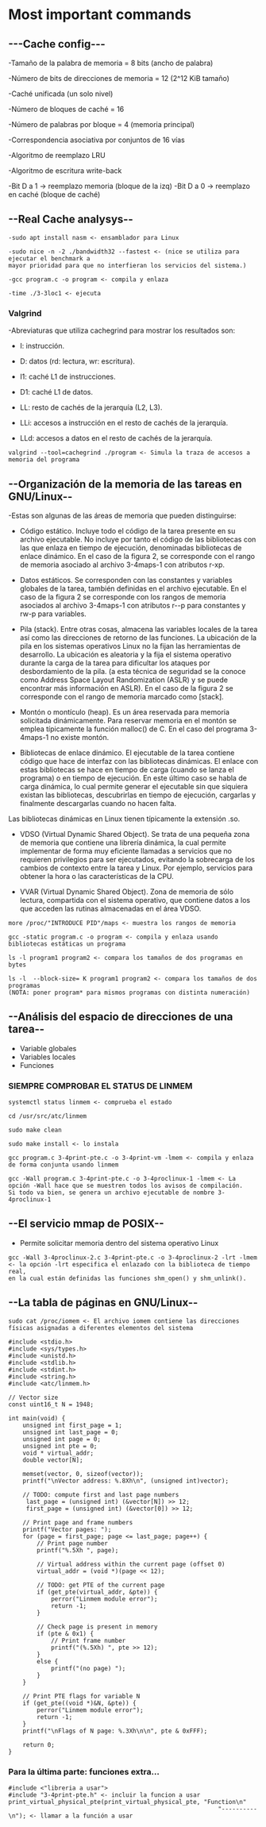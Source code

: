 # Most important commands

## ---Cache config---
-Tamaño de la palabra de memoria = 8 bits (ancho de palabra)

-Número de bits de direcciones de memoria = 12 (2^12 KiB tamaño)

-Caché unificada (un solo nivel)

-Número de bloques de caché = 16

-Número de palabras por bloque = 4 (memoria principal)

-Correspondencia asociativa por conjuntos de 16 vías

-Algoritmo de reemplazo LRU

-Algoritmo de escritura write-back

-Bit D a 1 -> reemplazo memoria (bloque de la izq)
-Bit D a 0 -> reemplazo en caché (bloque de caché)

## --Real Cache analysys--

```
-sudo apt install nasm <- ensamblador para Linux

-sudo nice -n -2 ./bandwidth32 --fastest <- (nice se utiliza para ejecutar el benchmark a 
mayor prioridad para que no interfieran los servicios del sistema.)

-gcc program.c -o program <- compila y enlaza

-time ./3-3loc1 <- ejecuta
```

### Valgrind

-Abreviaturas que utiliza cachegrind para mostrar los resultados son:

* I: instrucción.

* D: datos (rd: lectura, wr: escritura).

* I1: caché L1 de instrucciones.

* D1: caché L1 de datos.

* LL: resto de cachés de la jerarquía (L2, L3).

* LLi: accesos a instrucción en el resto de cachés de la jerarquía.

* LLd: accesos a datos en el resto de cachés de la jerarquía.

```
valgrind --tool=cachegrind ./program <- Simula la traza de accesos a memoria del programa 
```

## --Organización de la memoria de las tareas en GNU/Linux--

-Estas son algunas de las áreas de memoria que pueden distinguirse:

* Código estático. Incluye todo el código de la tarea presente en su archivo ejecutable. No incluye por tanto el código de las bibliotecas con las que enlaza en tiempo de ejecución, denominadas bibliotecas de enlace dinámico. En el caso de la figura 2, se corresponde con el rango de memoria asociado al archivo 3-4maps-1 con atributos r-xp.

* Datos estáticos. Se corresponden con las constantes y variables globales de la tarea, también definidas en el archivo ejecutable. En el caso de la figura 2 se corresponde con los rangos de memoria asociados al archivo 3-4maps-1 con atributos r--p para constantes y rw-p para variables.

* Pila (stack). Entre otras cosas, almacena las variables locales de la tarea así como las direcciones de retorno de las funciones. La ubicación de la pila en los sistemas operativos Linux no la fijan las herramientas de desarrollo. La ubicación es aleatoria y la fija el sistema operativo durante la carga de la tarea para dificultar los ataques por desbordamiento de la pila. (a esta técnica de seguridad se la conoce como Address Space Layout Randomization (ASLR) y se puede encontrar más información en ASLR). En el caso de la figura 2 se corresponde con el rango de memoria marcado como [stack].

* Montón o montículo (heap). Es un área reservada para memoria solicitada dinámicamente. Para reservar memoria en el montón se emplea típicamente la función malloc() de C. En el caso del programa 3-4maps-1 no existe montón.

* Bibliotecas de enlace dinámico. El ejecutable de la tarea contiene código que hace de interfaz con las bibliotecas dinámicas. El enlace con estas bibliotecas se hace en tiempo de carga (cuando se lanza el programa) o en tiempo de ejecución. En este último caso se habla de carga dinámica, lo cual permite generar el ejecutable sin que siquiera existan las bibliotecas, descubrirlas en tiempo de ejecución, cargarlas y finalmente descargarlas cuando no hacen falta.

Las bibliotecas dinámicas en Linux tienen típicamente la extensión .so. 

* VDSO (Virtual Dynamic Shared Object). Se trata de una pequeña zona de memoria que contiene una librería dinámica, la cual permite implementar de forma muy eficiente llamadas a servicios que no requieren privilegios para ser ejecutados, evitando la sobrecarga de los cambios de contexto entre la tarea y Linux. Por ejemplo, servicios para obtener la hora o las características de la CPU.

* VVAR (Virtual Dynamic Shared Object). Zona de memoria de sólo lectura, compartida con el sistema operativo, que contiene datos a los que acceden las rutinas almacenadas en el área VDSO.

```
more /proc/"INTRODUCE PID"/maps <- muestra los rangos de memoria

gcc -static program.c -o program <- compila y enlaza usando bibliotecas estáticas un programa

ls -l program1 program2 <- compara los tamaños de dos programas en bytes

ls -l  --block-size= K program1 program2 <- compara los tamaños de dos programas 
(NOTA: poner program* para mismos programas con distinta numeración)

```

## --Análisis del espacio de direcciones de una tarea--

* Variable globales
* Variables locales
* Funciones

### SIEMPRE COMPROBAR EL STATUS DE LINMEM

```
systemctl status linmem <- comprueba el estado

cd /usr/src/atc/linmem

sudo make clean

sudo make install <- lo instala
```

```
gcc program.c 3-4print-pte.c -o 3-4print-vm -lmem <- compila y enlaza de forma conjunta usando linmem

gcc -Wall program.c 3-4print-pte.c -o 3-4proclinux-1 -lmem <- La opción -Wall hace que se muestren todos los avisos de compilación. 
Si todo va bien, se genera un archivo ejecutable de nombre 3-4proclinux-1

```

## --El servicio mmap de POSIX--
* Permite solicitar memoria dentro del sistema operativo Linux

```
gcc -Wall 3-4proclinux-2.c 3-4print-pte.c -o 3-4proclinux-2 -lrt -lmem <- la opción -lrt especifica el enlazado con la biblioteca de tiempo real, 
en la cual están definidas las funciones shm_open() y shm_unlink().

```

## --La tabla de páginas en GNU/Linux-- 

```
sudo cat /proc/iomem <- El archivo iomem contiene las direcciones físicas asignadas a diferentes elementos del sistema

```



```
#include <stdio.h>
#include <sys/types.h>
#include <unistd.h>
#include <stdlib.h>
#include <stdint.h>
#include <string.h>
#include <atc/linmem.h>

// Vector size
const uint16_t N = 1948;

int main(void) {
	unsigned int first_page = 1;
	unsigned int last_page = 0;
	unsigned int page = 0;
	unsigned int pte = 0;
	void * virtual_addr;
	double vector[N];

	memset(vector, 0, sizeof(vector));
	printf("\nVector address: %.8Xh\n", (unsigned int)vector);

	// TODO: compute first and last page numbers
	 last_page = (unsigned int) (&vector[N]) >> 12;
	 first_page = (unsigned int) (&vector[0]) >> 12;

	// Print page and frame numbers
	printf("Vector pages: ");
	for (page = first_page; page <= last_page; page++) {
		// Print page number
		printf("%.5Xh ", page);

		// Virtual address within the current page (offset 0)
		virtual_addr = (void *)(page << 12);

		// TODO: get PTE of the current page
		if (get_pte(virtual_addr, &pte)) {
			perror("Linmem module error");
			return -1;
		}

		// Check page is present in memory
		if (pte & 0x1) {
			// Print frame number
			printf("(%.5Xh) ", pte >> 12);
		}
		else {
			printf("(no page) ");
		}
	}

	// Print PTE flags for variable N
	if (get_pte((void *)&N, &pte)) {
		perror("Linmem module error");
		return -1;
	}
	printf("\nFlags of N page: %.3Xh\n\n", pte & 0xFFF);

	return 0;
}
```

### Para la última parte: funciones extra...

```
#include <"libreria a usar">
#include "3-4print-pte.h" <- incluir la funcion a usar
print_virtual_physical_pte(print_virtual_physical_pte, "Function\n"
                                                           "----------\n"); <- llamar a la función a usar
```
